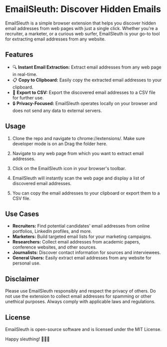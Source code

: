 # EmailSleuth: Discover Hidden Emails


EmailSleuth is a simple browser extension that helps you discover hidden email addresses from web pages with just a single click. Whether you're a recruiter, a marketer, or a curious web surfer, EmailSleuth is your go-to tool for extracting email addresses from any website.

## Features

- 🔍 **Instant Email Extraction:** Extract email addresses from any web page in real-time.
- 📋 **Copy to Clipboard:** Easily copy the extracted email addresses to your clipboard.
- 📁 **Export to CSV:** Export the discovered email addresses to a CSV file for further use.
- 🔒 **Privacy-Focused:** EmailSleuth operates locally on your browser and does not send any data to external servers.


## Usage

1. Clone the repo and navigate to chrome://extensions/. Make sure developer mode is on an Drag the folder here.

2. Navigate to any web page from which you want to extract email addresses.

3. Click on the EmailSleuth icon in your browser's toolbar.

4. EmailSleuth will instantly scan the web page and display a list of discovered email addresses.

5. You can copy the email addresses to your clipboard or export them to a CSV file.


## Use Cases

- **Recruiters:** Find potential candidates' email addresses from online portfolios, LinkedIn profiles, and more.
- **Marketers:** Build targeted email lists for your marketing campaigns.
- **Researchers:** Collect email addresses from academic papers, conference websites, and other sources.
- **Journalists:** Discover contact information for sources and interviewees.
- **General Users:** Easily extract email addresses from any website for personal use.

## Disclaimer

Please use EmailSleuth responsibly and respect the privacy of others. Do not use the extension to collect email addresses for spamming or other unethical purposes. Always comply with applicable laws and regulations.

## License

EmailSleuth is open-source software and is licensed under the MIT License.

Happy sleuthing! 🕵️‍♀️💌
